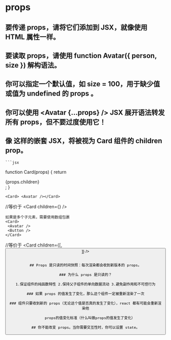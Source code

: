 # props

## 要传递 props，请将它们添加到 JSX，就像使用 HTML 属性一样。

## 要读取 props，请使用 function Avatar({ person, size }) 解构语法。

## 你可以指定一个默认值，如 size = 100，用于缺少值或值为 undefined 的 props 。

## 你可以使用 <Avatar {...props} /> JSX 展开语法转发所有 props，但不要过度使用它！

## 像 <Card><Avatar /></Card> 这样的嵌套 JSX，将被视为 Card 组件的 children prop。

    ```jsx

function Card(props) {
return <div className="card">{props.children}</div>;
}

    <Card> <Avatar /></Card>

//等价于
<Card children={<Avatar />} />

    如果是多个子元素，需要使用数组包裹
    <Card>
     <Avatar />
     <Button />
    </Card>

//等价于
<Card children={[<Avatar />, <Button />]} />
```

## Props 是只读的时间快照：每次渲染都会收到新版本的 props。

### 为什么 props 是只读的？

1.保证组件的纯函数特性 2.保持父子组件的单向数据流动 3.避免副作用和不可控行为

### 如果 props 的值发生了变化，那么这个组件一定被重新渲染了一次

### 组件只要收到新的 props（无论这个值是否真的发生了变化），react 都有可能会重新渲染他

    props的值变化标准（什么叫做props的值发生了变化）

## 你不能改变 props。当你需要交互性时，你可以设置 state。
